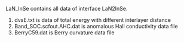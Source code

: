 LaN_InSe contains all data of interface LaN2InSe. 
1) dvsE.txt is data of total energy with different interlayer distance
2) Band_SOC.scfout.AHC.dat is anomalous Hall conductivity data file
3) BerryC59.dat is Berry curvature data file  
